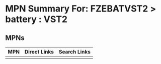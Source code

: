 



# MPN Summary For: FZEBATVST2 > battery : VST2

## MPNs
  

|MPN|Direct Links|Search Links|
| :--- | :--- | :--- |
||||
